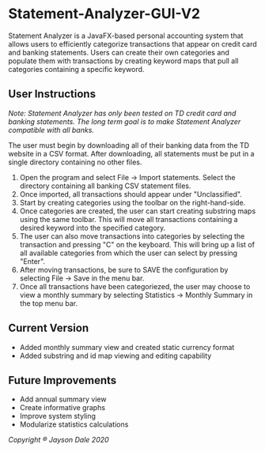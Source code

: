 # Statement-Analyzer-GUI-V2
Statement Analyzer is a JavaFX-based personal accounting system that allows users to efficiently categorize transactions that
appear on credit card and banking statements. Users can create their own categories and populate them with transactions by
creating keyword maps that pull all categories containing a specific keyword.
## User Instructions
*Note: Statement Analyzer has only been tested on TD credit card and banking statements. The long term goal is to make
Statement Analyzer compatible with all banks.*

The user must begin by downloading all of their banking data from the TD website in a CSV format. After downloading, all
statements must be put in a single directory containing no other files.

1. Open the program and select File -> Import statements. Select the directory containing all banking CSV statement files.
2. Once imported, all transactions should appear under "Unclassified".
3. Start by creating categories using the toolbar on the right-hand-side.
4. Once categories are created, the user can start creating substring maps using the same toolbar. This will move all
transactions containing a desired keyword into the specified category.
5. The user can also move transactions into categories by selecting the transaction and pressing "C" on the keyboard. This
will bring up a list of all available categories from which the user can select by pressing "Enter".
6. After moving transactions, be sure to SAVE the configuration by selecting File -> Save in the menu bar.
6. Once all transactions have been categoriezed, the user may choose to view a monthly summary by selecting Statistics ->
Monthly Summary in the top menu bar.

## Current Version
- Added monthly summary view and created static currency format
- Added substring and id map viewing and editing capability

## Future Improvements
- Add annual summary view
- Create informative graphs
- Improve system styling
- Modularize statistics calculations

*Copyright ® Jayson Dale 2020*

